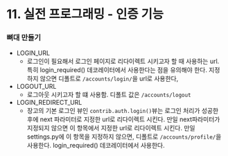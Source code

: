 # 11. 실전 프로그래밍 - 인증 기능



### 뼈대 만들기

- LOGIN_URL
  - 로그인이 필요해서 로그인 페이지로 리다이렉트 시키고자 할 때 사용하는 url. 특히 login_required() 데코레이터에서 사용한다는 점을 유의해야 한다. 지정하지 않으면 디폴트로 `/accounts/login/`을 url로 사용한다,
- LOGOUT_URL
  - 로그아웃 시키고자 할 떄 사용함. 디폴트 값은 `/accounts/logout`
- LOGIN_REDIRECT_URL
  - 장고의 기본 로그인 뷰인 `contrib.auth.login()`뷰는 로그인 처리가 성공한 후에 next 파라미터로 지정한 url로 리다이렉트 시킨다. 만일 next파라미터가 지정되지 않으면 이 항목에서 지정한 url로 리다이렉트 시킨다. 만일 settings.py에 이 항목을 지정하지 않으면, 디폴트로 `/accounts/profile/`을 사용한다. login_required() 데코레이터에서 사용한다.